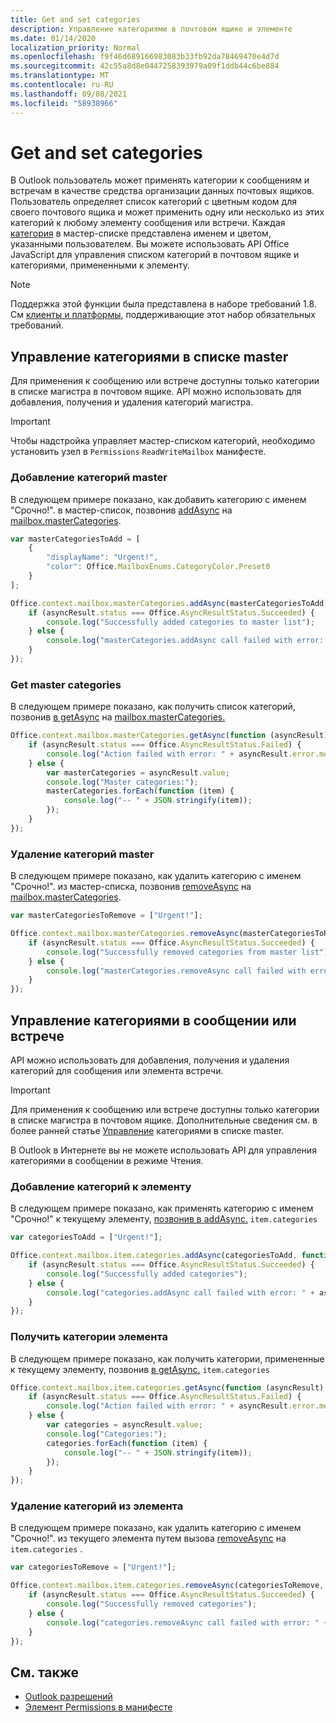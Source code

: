 ```yaml
---
title: Get and set categories
description: Управление категориями в почтовом ящике и элементе
ms.date: 01/14/2020
localization_priority: Normal
ms.openlocfilehash: f9f46d689166983083b33fb92da78469470e4d7d
ms.sourcegitcommit: 42c55a8d8e0447258393979a09f1ddb44c6be884
ms.translationtype: MT
ms.contentlocale: ru-RU
ms.lasthandoff: 09/08/2021
ms.locfileid: "58938966"
---
```

# <a name="get-and-set-categories"></a>Get and set categories

В Outlook пользователь может применять категории к сообщениям и встречам в качестве средства организации данных почтовых ящиков. Пользователь определяет список категорий с цветным кодом для своего почтового ящика и может применить одну или несколько из этих категорий к любому элементу сообщения или встречи. Каждая [категория](/javascript/api/outlook/office.categorydetails) в мастер-списке представлена именем и цветом, [](/javascript/api/outlook/office.mailboxenums.categorycolor) указанными пользователем. Вы можете использовать API Office JavaScript для управления списком категорий в почтовом ящике и категориями, примененными к элементу.

> [!NOTE]
> Поддержка этой функции была представлена в наборе требований 1.8. См [клиенты и платформы](../reference/requirement-sets/outlook-api-requirement-sets.md#requirement-sets-supported-by-exchange-servers-and-outlook-clients), поддерживающие этот набор обязательных требований.

## <a name="manage-categories-in-the-master-list"></a>Управление категориями в списке master

Для применения к сообщению или встрече доступны только категории в списке магистра в почтовом ящике. API можно использовать для добавления, получения и удаления категорий магистра.

> [!IMPORTANT]
> Чтобы надстройка управляет мастер-списком категорий, необходимо установить узел в `Permissions` `ReadWriteMailbox` манифесте.

### <a name="add-master-categories"></a>Добавление категорий master

В следующем примере показано, как добавить категорию с именем "Срочно!". в мастер-список, позвонив [addAsync](/javascript/api/outlook/office.mastercategories#addAsync_categories__options__callback_) на [mailbox.masterCategories](/javascript/api/outlook/office.mailbox#masterCategories).

```js
var masterCategoriesToAdd = [
    {
        "displayName": "Urgent!",
        "color": Office.MailboxEnums.CategoryColor.Preset0
    }
];

Office.context.mailbox.masterCategories.addAsync(masterCategoriesToAdd, function (asyncResult) {
    if (asyncResult.status === Office.AsyncResultStatus.Succeeded) {
        console.log("Successfully added categories to master list");
    } else {
        console.log("masterCategories.addAsync call failed with error: " + asyncResult.error.message);
    }
});
```

### <a name="get-master-categories"></a>Get master categories

В следующем примере показано, как получить список категорий, позвонив [в getAsync](/javascript/api/outlook/office.mastercategories#getAsync_options__callback_) на [mailbox.masterCategories.](/javascript/api/outlook/office.mailbox#masterCategories)

```js
Office.context.mailbox.masterCategories.getAsync(function (asyncResult) {
    if (asyncResult.status === Office.AsyncResultStatus.Failed) {
        console.log("Action failed with error: " + asyncResult.error.message);
    } else {
        var masterCategories = asyncResult.value;
        console.log("Master categories:");
        masterCategories.forEach(function (item) {
            console.log("-- " + JSON.stringify(item));
        });
    }
});
```

### <a name="remove-master-categories"></a>Удаление категорий master

В следующем примере показано, как удалить категорию с именем "Срочно!". из мастер-списка, позвонив [removeAsync](/javascript/api/outlook/office.mastercategories#removeAsync_categories__options__callback_) на [mailbox.masterCategories](/javascript/api/outlook/office.mailbox#masterCategories).

```js
var masterCategoriesToRemove = ["Urgent!"];

Office.context.mailbox.masterCategories.removeAsync(masterCategoriesToRemove, function (asyncResult) {
    if (asyncResult.status === Office.AsyncResultStatus.Succeeded) {
        console.log("Successfully removed categories from master list");
    } else {
        console.log("masterCategories.removeAsync call failed with error: " + asyncResult.error.message);
    }
});
```

## <a name="manage-categories-on-a-message-or-appointment"></a>Управление категориями в сообщении или встрече

API можно использовать для добавления, получения и удаления категорий для сообщения или элемента встречи.

> [!IMPORTANT]
> Для применения к сообщению или встрече доступны только категории в списке магистра в почтовом ящике. Дополнительные сведения см. в более ранней статье [Управление](#manage-categories-in-the-master-list) категориями в списке master.
>
> В Outlook в Интернете вы не можете использовать API для управления категориями в сообщении в режиме Чтения.

### <a name="add-categories-to-an-item"></a>Добавление категорий к элементу

В следующем примере показано, как применять категорию с именем "Срочно!" к текущему элементу, [позвонив в addAsync.](/javascript/api/outlook/office.categories#addAsync_categories__options__callback_) `item.categories`

```js
var categoriesToAdd = ["Urgent!"];

Office.context.mailbox.item.categories.addAsync(categoriesToAdd, function (asyncResult) {
    if (asyncResult.status === Office.AsyncResultStatus.Succeeded) {
        console.log("Successfully added categories");
    } else {
        console.log("categories.addAsync call failed with error: " + asyncResult.error.message);
    }
});
```

### <a name="get-an-items-categories"></a>Получить категории элемента

В следующем примере показано, как получить категории, примененные к текущему элементу, позвонив [в getAsync.](/javascript/api/outlook/office.categories#getAsync_options__callback_) `item.categories`

```js
Office.context.mailbox.item.categories.getAsync(function (asyncResult) {
    if (asyncResult.status === Office.AsyncResultStatus.Failed) {
        console.log("Action failed with error: " + asyncResult.error.message);
    } else {
        var categories = asyncResult.value;
        console.log("Categories:");
        categories.forEach(function (item) {
            console.log("-- " + JSON.stringify(item));
        });
    }
});
```

### <a name="remove-categories-from-an-item"></a>Удаление категорий из элемента

В следующем примере показано, как удалить категорию с именем "Срочно!". из текущего элемента путем вызова [removeAsync](/javascript/api/outlook/office.categories#removeAsync_categories__options__callback_) на `item.categories` .

```js
var categoriesToRemove = ["Urgent!"];

Office.context.mailbox.item.categories.removeAsync(categoriesToRemove, function (asyncResult) {
    if (asyncResult.status === Office.AsyncResultStatus.Succeeded) {
        console.log("Successfully removed categories");
    } else {
        console.log("categories.removeAsync call failed with error: " + asyncResult.error.message);
    }
});
```

## <a name="see-also"></a>См. также

- [Outlook разрешений](understanding-outlook-add-in-permissions.md)
- [Элемент Permissions в манифесте](../reference/manifest/permissions.md)
